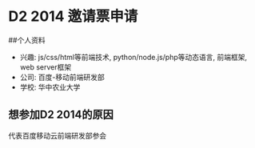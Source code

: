 # D2 2014 邀请票申请

##个人资料

- 兴趣: js/css/html等前端技术, python/node.js/php等动态语言, 前端框架, web server框架
- 公司: 百度-移动前端研发部
- 学校: 华中农业大学

## 想参加D2 2014的原因

代表百度移动云前端研发部参会
